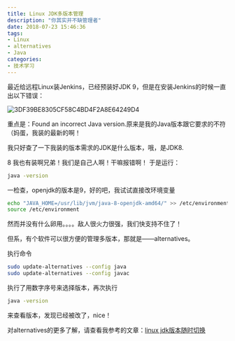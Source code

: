 ```yaml
---
title: Linux JDK多版本管理
description: "你其实并不缺管理者"
date: 2018-07-23 15:46:36
tags:
- Linux
- alternatives
- Java
categories:
- 技术学习
---
```

最近给远程Linux装Jenkins，已经预装好JDK 9，但是在安装Jenkins的时候一直出以下错误：

![3DF39BE8305CF58C4BD4F2A8E64249D4](/images/3DF39BE8305CF58C4BD4F2A8E64249D4.jpg)

重点是：Found an incorrect Java version.原来是我的Java版本跟它要求的不符（妈蛋，我装的最新的啊！

我只好查了一下我装的版本需求的JDK是什么版本，哦，是JDK8.

8 我也有装啊兄弟！我们是自己人啊！干嘛报错啊！
于是运行：
```sh
java -version
```
一检查，openjdk的版本是9，好的吧，我试试直接改环境变量
```sh
echo "JAVA_HOME=/usr/lib/jvm/java-8-openjdk-amd64/" >> /etc/environment
source /etc/environment
```

然而并没有什么卵用。。。。敌人很火力很强，我们快支持不住了！

但系，有个软件可以很方便的管理多版本，那就是——alternatives。

执行命令
```sh
sudo update-alternatives --config java
sudo update-alternatives --config javac
```
执行了用数字序号来选择版本，再次执行
```sh
java -version
```
来查看版本，发现已经被改了，nice！

对alternatives的更多了解，请查看我参考的文章：[linux jdk版本随时切换](http://www.cnblogs.com/fordreamxin/p/4287706.html)